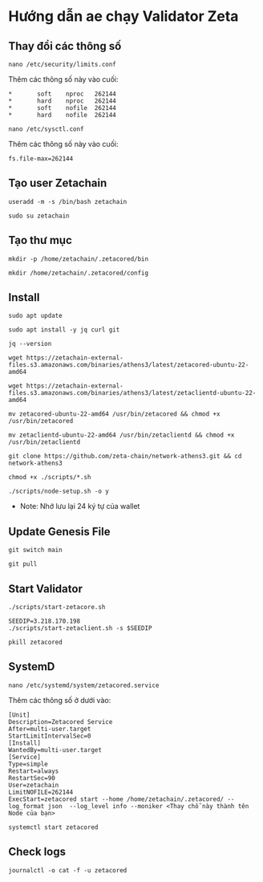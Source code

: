# Hướng dẫn ae chạy Validator Zeta

## Thay đổi các thông số
```
nano /etc/security/limits.conf
```
Thêm các thông số này vào cuối:
```
*       soft    nproc   262144
*       hard    nproc   262144
*       soft    nofile  262144
*       hard    nofile  262144
```
```
nano /etc/sysctl.conf
```
Thêm các thông số này vào cuối:
```
fs.file-max=262144
```
## Tạo user Zetachain
```
useradd -m -s /bin/bash zetachain

sudo su zetachain
```
## Tạo thư mục
```
mkdir -p /home/zetachain/.zetacored/bin

mkdir /home/zetachain/.zetacored/config
```
## Install
```
sudo apt update

sudo apt install -y jq curl git

jq --version
```
```
wget https://zetachain-external-files.s3.amazonaws.com/binaries/athens3/latest/zetacored-ubuntu-22-amd64

wget https://zetachain-external-files.s3.amazonaws.com/binaries/athens3/latest/zetaclientd-ubuntu-22-amd64
```
```
mv zetacored-ubuntu-22-amd64 /usr/bin/zetacored && chmod +x /usr/bin/zetacored

mv zetaclientd-ubuntu-22-amd64 /usr/bin/zetaclientd && chmod +x /usr/bin/zetaclientd

```
```
git clone https://github.com/zeta-chain/network-athens3.git && cd network-athens3
```
```
chmod +x ./scripts/*.sh

./scripts/node-setup.sh -o y
```
* Note: Nhớ lưu lại 24 ký tự của wallet
## Update Genesis File
```
git switch main

git pull
```

## Start Validator
```
./scripts/start-zetacore.sh
```
```
SEEDIP=3.218.170.198
./scripts/start-zetaclient.sh -s $SEEDIP
```
```
pkill zetacored
```
## SystemD
```
nano /etc/systemd/system/zetacored.service
```
Thêm các thông số ở dưới vào:
```
[Unit]
Description=Zetacored Service
After=multi-user.target
StartLimitIntervalSec=0
[Install]
WantedBy=multi-user.target
[Service]
Type=simple
Restart=always
RestartSec=90
User=zetachain
LimitNOFILE=262144
ExecStart=zetacored start --home /home/zetachain/.zetacored/ --log_format json  --log_level info --moniker <Thay chỗ này thành tên Node của bạn>
```
```
systemctl start zetacored
```
## Check logs
```
journalctl -o cat -f -u zetacored
```
